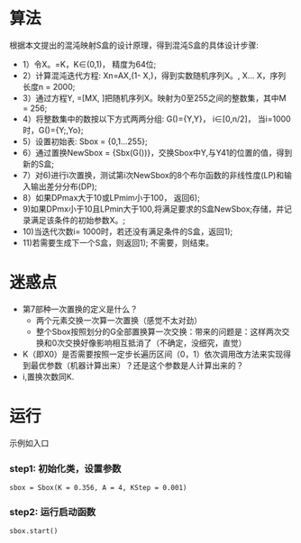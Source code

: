 # 算法
根据本文提出的混沌映射S盒的设计原理，得到混沌S盒的具体设计步骤:
- 1）令X。=K，K∈(0,1)， 精度为64位;
- 2）计算混沌迭代方程: Xn=AX,(1- X,)，得到实数随机序列X。, X... X，序列长度n = 2000;
- 3）通过方程Y, =[MX, ]把随机序列X。映射为0至255之间的整数集，其中M = 256;
- 4）将整数集中的数按以下方式两两分组: G()={Y,Y}， i∈[0,n/2]， 当i=1000时，G()={Y;,Yo};
- 5）设置初始表: Sbox = {0,1...255};
- 6）通过置换NewSbox = {Sbx(G())}，交换Sbox中Y,与Y41的位置的值，得到新的S盒;
- 7）对6)进行i次置换，测试第i次NewSbox的8个布尔函数的非线性度(LP)和输入输出差分分布(DP);
- 8）如果DPmax大于10或LPmim小于100， 返回6);
- 9)如果DPmx小于10且LPmin大于100,将满足要求的S盒NewSbox;存储，并记录满足该条件的初始参数X。;
- 10)当迭代次数i= 1000时，若还没有满足条件的S盒，返回1);
- 11)若需要生成下一个S盒，则返回1); 不需要，则结束。

# 迷惑点
- 第7部种一次置换的定义是什么？
    - 两个元素交换一次算一次置换（感觉不太对劲）
    - 整个Sbox按照划分的G全部置换算一次交换：带来的问题是：这样两次交换和0次交换好像影响相互抵消了（不确定，没细究，直觉）
- K（即X0）是否需要按照一定步长遍历区间（0，1）依次调用改方法来实现得到最优参数（机器计算出来）？还是这个参数是人计算出来的？
- i,置换次数同K.

# 运行
示例如入口
### step1: 初始化类，设置参数 
    sbox = Sbox(K = 0.356, A = 4, KStep = 0.001)
### step2: 运行启动函数
    sbox.start()
